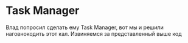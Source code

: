 # Task Manager
Влад попросил сделать ему Task Manager, вот мы и решили наговнокодить этот кал.
Извиняемся за представленный выше код
